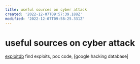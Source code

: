 ```yaml
---
title: useful sources on cyber attack
created: '2022-12-07T09:57:39.188Z'
modified: '2022-12-07T09:58:25.331Z'
---
```


# useful sources on cyber attack

[exploitdb](https://www.exploit-db.com/) find exploits, poc code, [google hacking database]


